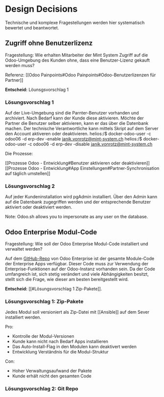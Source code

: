 # Design Decisions
Technische und komplexe Fragestellungen werden hier systematisch bewertet und beantwortet.

## Zugriff ohne Benutzerlizenz

Fragestellung: Wie erhalten Mitarbeiter der Mint System Zugriff auf die Odoo-Umgebung des Kunden ohne, dass eine Benutzer-Lizenz gekauft werden muss?

Referenz: [[Odoo Painpoints#Odoo Painpoints#Odoo-Benutzerlizenzen für Partner]]

**Entscheid:** Löunsgsvorschlag 1

### Lösungsvorschlag 1

Auf der Live-Umgebung sind die Parnter-Benutzer vorhanden und archiviert. Nach Bedarf kann der Kunde diese aktivieren. Möchte der Partner die Benutzer selber aktivieren, kann er das über die Datenbank machen. Der technische Verantwortliche kann mittels Skript auf dem Server den Account aktiveren oder deaktivieren.
helios:/$ docker-odoo-user -c odoo06  -d erp-dev -enable janik.vonrotz@mint-system.ch
helios:/$ docker-odoo-user -c odoo06 -d erp-dev -disable janik.vonrotz@mint-system.ch

Die Prozesse:

[[Prozesse Odoo - Entwicklung#Benutzer aktivieren oder deaktivieren]]  
[[Prozesse Odoo - Entwicklung#App Einstellungen#Partner-Synchronisation auf täglich umstellen]]

### Lösungsvorschlag 2

Auf jeder Kundeninstallation wird pgAdmin installiert. Über den Admin kann auf die Datenbank zugegriffen werden und der entsprechende Benutzer aktiviert oder deaktiviert werden.

Note: Odoo.sh allows you to impersonate as any user on the database.

## Odoo Enterprise Modul-Code

Fragestellung: Wie soll der Odoo Enterprise Modul-Code installiert und verwaltet werden?

Auf dem [GitHub-Repo](github.com/odoo/enterprise) von Odoo Enterprise ist der gesamte Module-Code der Enterprise Apps verfügbar. Dieser Code muss zur Verwendung der Enterprise-Funktionen auf der Odoo-Instanz vorhanden sein. Da der Code umfangreich ist, sich stetig verändert und viele Abhängigkeiten besitzt, stellt sich die Frage, wie dieser am besten bereitgestellt wird.

**Entscheid:** [[#Lösungsvorschlag 1 Zip-Pakete]].

### Lösungsvorschlag 1: Zip-Pakete

Jedes Modul soll versioniert als Zip-Datei mit [[Ansible]] auf dem Sever installiert werden.

Pro:
* Kontrolle der Modul-Versionen
* Kunde kann nicht nach Bedarf Apps installieren
* Das Auto-Install-Flag in den Modulen kann deaktivert werden
* Entwicklung Verständnis für die Modul-Struktur

Con:
* Hoher Verwaltungsaufwand der Pakete
* Kunde erhält nicht den gesamten Code

### Lösungsvorschlag 2: Git Repo